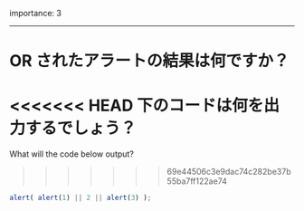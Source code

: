 importance: 3

---

# OR されたアラートの結果は何ですか？

<<<<<<< HEAD
下のコードは何を出力するでしょう？
=======
What will the code below output?
>>>>>>> 69e44506c3e9dac74c282be37b55ba7ff122ae74

```js
alert( alert(1) || 2 || alert(3) );
```
